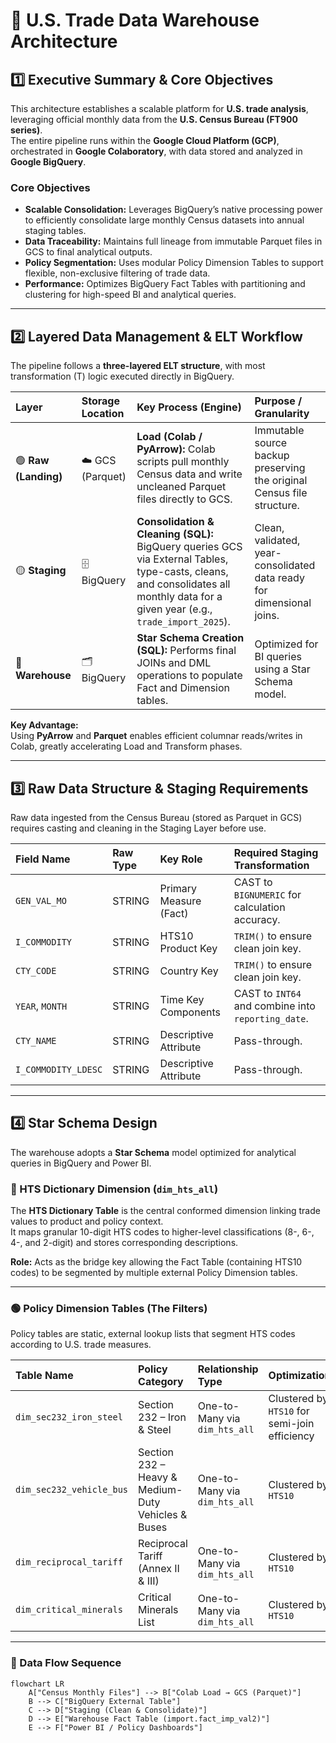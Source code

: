 # 🧱 U.S. Trade Data Warehouse Architecture

## 1️⃣ Executive Summary & Core Objectives

This architecture establishes a scalable platform for **U.S. trade analysis**, leveraging official monthly data from the **U.S. Census Bureau (FT900 series)**.  
The entire pipeline runs within the **Google Cloud Platform (GCP)**, orchestrated in **Google Colaboratory**, with data stored and analyzed in **Google BigQuery**.

### Core Objectives
- **Scalable Consolidation:** Leverages BigQuery’s native processing power to efficiently consolidate large monthly Census datasets into annual staging tables.  
- **Data Traceability:** Maintains full lineage from immutable Parquet files in GCS to final analytical outputs.  
- **Policy Segmentation:** Uses modular Policy Dimension Tables to support flexible, non-exclusive filtering of trade data.  
- **Performance:** Optimizes BigQuery Fact Tables with partitioning and clustering for high-speed BI and analytical queries.

---

## 2️⃣ Layered Data Management & ELT Workflow

The pipeline follows a **three-layered ELT structure**, with most transformation (T) logic executed directly in BigQuery.

| **Layer** | **Storage Location** | **Key Process (Engine)** | **Purpose / Granularity** |
|:-----------|:--------------------|:--------------------------|:---------------------------|
| 🟢 **Raw (Landing)** | ☁️ GCS (Parquet) | **Load (Colab / PyArrow):** Colab scripts pull monthly Census data and write uncleaned Parquet files directly to GCS. | Immutable source backup preserving the original Census file structure. |
| 🟡 **Staging** | 🗄️ BigQuery | **Consolidation & Cleaning (SQL):** BigQuery queries GCS via External Tables, type-casts, cleans, and consolidates all monthly data for a given year (e.g., `trade_import_2025`). | Clean, validated, year-consolidated data ready for dimensional joins. |
| 🔵 **Warehouse** | 🗂️ BigQuery | **Star Schema Creation (SQL):** Performs final JOINs and DML operations to populate Fact and Dimension tables. | Optimized for BI queries using a Star Schema model. |

**Key Advantage:**  
Using **PyArrow** and **Parquet** enables efficient columnar reads/writes in Colab, greatly accelerating Load and Transform phases.

---

## 3️⃣ Raw Data Structure & Staging Requirements

Raw data ingested from the Census Bureau (stored as Parquet in GCS) requires casting and cleaning in the Staging Layer before use.

| **Field Name** | **Raw Type** | **Key Role** | **Required Staging Transformation** |
|:----------------|:-------------|:--------------|:------------------------------------|
| `GEN_VAL_MO` | STRING | Primary Measure (Fact) | CAST to `BIGNUMERIC` for calculation accuracy. |
| `I_COMMODITY` | STRING | HTS10 Product Key | `TRIM()` to ensure clean join key. |
| `CTY_CODE` | STRING | Country Key | `TRIM()` to ensure clean join key. |
| `YEAR`, `MONTH` | STRING | Time Key Components | CAST to `INT64` and combine into `reporting_date`. |
| `CTY_NAME` | STRING | Descriptive Attribute | Pass-through. |
| `I_COMMODITY_LDESC` | STRING | Descriptive Attribute | Pass-through. |

---

## 4️⃣ Star Schema Design

The warehouse adopts a **Star Schema** model optimized for analytical queries in BigQuery and Power BI.

### 🔹 HTS Dictionary Dimension (`dim_hts_all`)
The **HTS Dictionary Table** is the central conformed dimension linking trade values to product and policy context.  
It maps granular 10-digit HTS codes to higher-level classifications (8-, 6-, 4-, and 2-digit) and stores corresponding descriptions.

**Role:** Acts as the bridge key allowing the Fact Table (containing HTS10 codes) to be segmented by multiple external Policy Dimension tables.

---

### 🟢 Policy Dimension Tables (The Filters)
Policy tables are static, external lookup lists that segment HTS codes according to U.S. trade measures.

| **Table Name** | **Policy Category** | **Relationship Type** | **Optimization** |
|:----------------|:--------------------|:-----------------------|:-----------------|
| `dim_sec232_iron_steel` | Section 232 – Iron & Steel | One-to-Many via `dim_hts_all` | Clustered by `HTS10` for semi-join efficiency |
| `dim_sec232_vehicle_bus` | Section 232 – Heavy & Medium-Duty Vehicles & Buses | One-to-Many via `dim_hts_all` | Clustered by `HTS10` |
| `dim_reciprocal_tariff` | Reciprocal Tariff (Annex II & III) | One-to-Many via `dim_hts_all` | Clustered by `HTS10` |
| `dim_critical_minerals` | Critical Minerals List | One-to-Many via `dim_hts_all` | Clustered by `HTS10` |

---

### 🔁 Data Flow Sequence

```mermaid
flowchart LR
    A["Census Monthly Files"] --> B["Colab Load → GCS (Parquet)"]
    B --> C["BigQuery External Table"]
    C --> D["Staging (Clean & Consolidate)"]
    D --> E["Warehouse Fact Table (import.fact_imp_val2)"]
    E --> F["Power BI / Policy Dashboards"]
